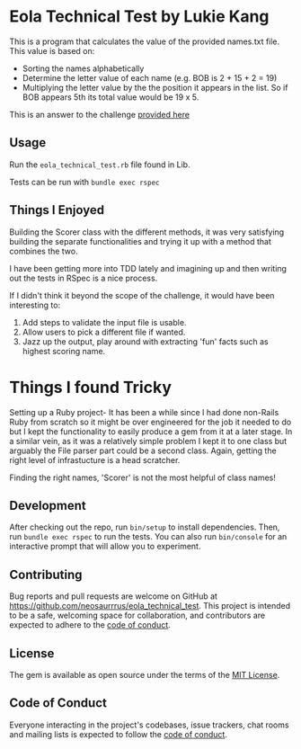 # Eola Technical Test by Lukie Kang

This is a program that calculates the value of the provided names.txt file. This value is based on:

- Sorting the names alphabetically
- Determine the letter value of each name (e.g. BOB is 2 + 15 + 2  = 19) 
- Multiplying the letter value by the the position it appears in the list. So if BOB appears 5th its total value would be 19 x 5.

This is an answer to the challenge [provided here](https://projecteuler.net/problem=22)
## Usage

Run the `eola_technical_test.rb` file found in Lib.

Tests can be run with `bundle exec rspec`

## Things I Enjoyed

Building the Scorer class with the different methods, it was very satisfying building the separate functionalities and trying it up with a method that combines the two.

I have been getting more into TDD lately and imagining up and then writing out the tests in RSpec is a nice process.

If I didn't think it beyond the scope of the challenge, it would have been interesting to:

1. Add steps to validate the input file is usable.
2. Allow users to pick a different file if wanted.
3. Jazz up the output, play around with extracting 'fun' facts such as highest scoring name.
# Things I found Tricky

Setting up a Ruby project- It has been a while since I had done non-Rails Ruby from scratch so it might be over engineered for the job it needed to do but I kept the functionality to easily produce a gem from it at a later stage. In a similar vein, as it was a relatively simple problem I kept it to one class but arguably the File parser part could be a second class. Again, getting the right level of infrastucture is a head scratcher.

Finding the right names, 'Scorer' is not the most helpful of class names!

## Development

After checking out the repo, run `bin/setup` to install dependencies. Then, run `bundle exec rspec` to run the tests. You can also run `bin/console` for an interactive prompt that will allow you to experiment.

## Contributing

Bug reports and pull requests are welcome on GitHub at https://github.com/neosaurrrus/eola_technical_test. This project is intended to be a safe, welcoming space for collaboration, and contributors are expected to adhere to the [code of conduct](https://github.com/neosaurrrus/eola_technical_test/blob/master/CODE_OF_CONDUCT.md).

## License

The gem is available as open source under the terms of the [MIT License](https://opensource.org/licenses/MIT).

## Code of Conduct

Everyone interacting in the project's codebases, issue trackers, chat rooms and mailing lists is expected to follow the [code of conduct](https://github.com/neosaurrrus/eola_technical_test/blob/master/CODE_OF_CONDUCT.md).
